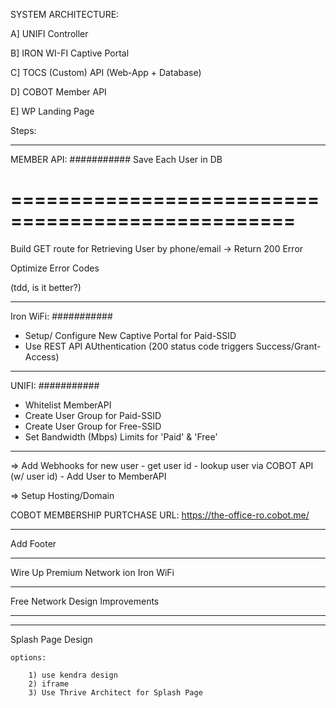 

SYSTEM ARCHITECTURE:

A] UNIFI Controller

B] IRON WI-FI Captive Portal

C] TOCS (Custom) API (Web-App + Database)

D] COBOT Member API

E] WP Landing Page



Steps:

___________
MEMBER API:
###########
Save Each User in DB

==================================================
==================================================

Build GET route for Retrieving User by phone/email
	-> Return 200 Error

Optimize Error Codes 

(tdd, is it better?)
___________
Iron WiFi:
###########
- Setup/ Configure New Captive Portal for Paid-SSID
- Use REST API AUthentication (200 status code triggers Success/Grant-Access)

___________
UNIFI:
###########
- Whitelist MemberAPI
- Create User Group for Paid-SSID
- Create User Group for Free-SSID
- Set Bandwidth (Mbps) Limits for 'Paid' & 'Free'


- - - - - - - - - 


=> Add Webhooks for new user
	- get user id
	- lookup user via COBOT API (w/ user id)
	- Add User to MemberAPI



=> Setup Hosting/Domain


COBOT MEMBERSHIP PURTCHASE URL:
https://the-office-ro.cobot.me/

- - - - - - - - - 
Add Footer
- - - - - - - - - 
Wire Up Premium Network ion Iron WiFi
- - - - - - - - - 
Free Network Design Improvements
- - - - - - - - - 

- - - - - - - - - 

Splash Page Design
	
	options:

		1) use kendra design
		2) iframe
		3) Use Thrive Architect for Splash Page





